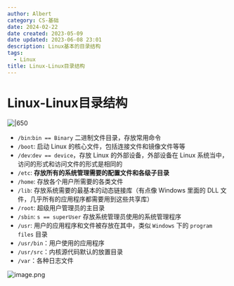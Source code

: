 ```yaml
---
author: Albert
category: CS-基础
date: 2024-02-22
date created: 2023-05-09
date updated: 2023-06-08 23:01
description: Linux基本的目录结构
tags:
  - Linux
title: Linux-Linux目录结构
---
```


# Linux-Linux目录结构

![|650](http://img-blog-01.oss-cn-shanghai.aliyuncs.com/img/2022-11-27-193717.jpg)

- `/bin`:`bin == Binary` 二进制文件目录，存放常用命令
- `/boot`: 启动 Linux 的核心文件，包括连接文件和镜像文件等等
- `/dev`:`dev == device`，存放 Linux 的外部设备，外部设备在 Linux 系统当中，访问的形式和访问文件的形式是相同的
- `/etc`: **存放所有的系统管理需要的配置文件和各级子目录**
- `/home`: 存放各个用户所需要的各类文件
- `/lib`: 存放系统需要的最基本的动态链接库（有点像 Windows 里面的 DLL 文件，几乎所有的应用程序都需要用到这些共享库）
- `/root`: 超级用户管理员的主目录
- `/sbin`: `s == superUser` 存放系统管理员使用的系统管理程序
- `/usr`: 用户的应用程序和文件被存放在其中，类似 `Windows` 下的 `program files` 目录
- `/usr/bin`：用户使用的应用程序
- `/usr/src`：内核源代码默认的放置目录
- `/var`：各种日志文件

![image.png](https://img-20221128.oss-cn-shanghai.aliyuncs.com/img-2023-05/20230608225357.png)
